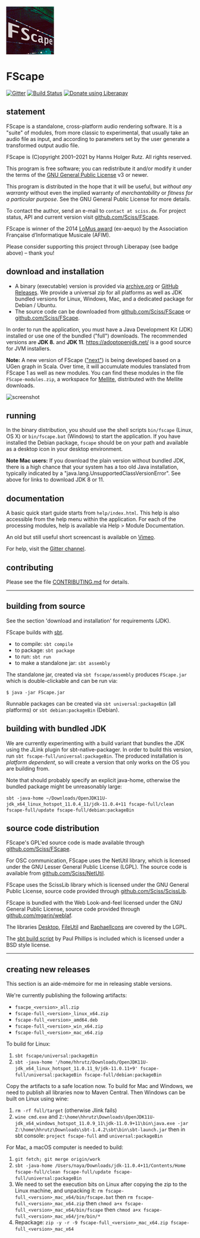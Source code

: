 ![icon](icons/application.png)

# FScape

[![Gitter](https://badges.gitter.im/Join%20Chat.svg)](https://gitter.im/Sciss/FScape?utm_source=badge&utm_medium=badge&utm_campaign=pr-badge&utm_content=badge)
[![Build Status](https://github.com/Sciss/FScape/workflows/Scala%20CI/badge.svg?branch=main)](https://github.com/Sciss/FScape/actions?query=workflow%3A%22Scala+CI%22)
<a href="https://liberapay.com/sciss/donate"><img alt="Donate using Liberapay" src="https://liberapay.com/assets/widgets/donate.svg" height="24"></a>

## statement

FScape is a standalone, cross-platform audio rendering software. It is a "suite" of modules, from more classic
to experimental, that usually take an audio file as input, and according to parameters set by the user generate
a transformed output audio file.

FScape is (C)opyright 2001&ndash;2021 by Hanns Holger Rutz. All rights reserved.

This program is free software; you can redistribute it and/or modify it under the terms of 
the [GNU General Public License](https://github.com/Sciss/FScape/blob/main/LICENSE) v3 or newer.

This program is distributed in the hope that it will be useful, but _without any warranty_ without even the implied
warranty of _merchantability_ or _fitness for a particular purpose_. See the GNU General Public License for more details.

To contact the author, send an e-mail to `contact at sciss.de`. For project status, API and current version
visit [github.com/Sciss/FScape](http://github.com/Sciss/FScape).

FScape is winner of the 2014 [LoMus award](http://concours.afim-asso.org/) (ex-aequo) by the Association
Française d’Informatique Musicale (AFIM).

Please consider supporting this project through Liberapay (see badge above) – thank you!

## download and installation

- A binary (executable) version is provided via [archive.org](https://archive.org/details/FScape) or
  [GitHub Releases](https://github.com/Sciss/FScape/releases/latest).
  We provide a universal zip for all platforms as well as JDK bundled versions for Linux, Windows, Mac,
  and a dedicated package for Debian / Ubuntu.
- The source code can be downloaded from [github.com/Sciss/FScape](https://github.com/Sciss/FScape) or 
  [github.com/Sciss/FScape](http://github.com/Sciss/FScape).

In order to run the application, you must have a Java Development Kit (JDK) installed or use one of the bundled 
("full") downloads. The recommended versions are __JDK 8.__ and __JDK 11__. https://adoptopenjdk.net/ is a good 
source for JVM installers.

__Note:__ A new version of FScape (["next"](https://github.com/Sciss/FScape-next)) is being developed based on a 
UGen graph in Scala. Over time, it will
accumulate modules translated from FScape 1 as well as new modules. You can find these modules in the file
`FScape-modules.zip`, a workspace for [Mellite](https://sciss.de/mellite), distributed with the Mellite downloads.

<img src="screenshot.png" alt="screenshot" width="648" height="363"/>

## running

In the binary distribution, you should use the shell scripts `bin/fscape` (Linux, OS X) or `bin/fscape.bat` (Windows)
to start the application. If you have installed the Debian package, `fscape` should be on your path and available as a
desktop icon in your desktop environment.

__Note Mac users:__ If you download the plain version without bundled JDK, there is a high chance that your system 
has a too old Java installation, typically indicated by a "java.lang.UnsupportedClassVersionError". See above for 
links to download JDK 8 or 11.

## documentation

A basic quick start guide starts from `help/index.html`. This help is also accessible from the help menu within the
application. For each of the processing modules, help is available via Help &gt; Module Documentation.

An old but still useful short screencast is available on [Vimeo](https://vimeo.com/26509124).

For help, visit the [Gitter channel](https://gitter.im/Sciss/FScape).

## contributing

Please see the file [CONTRIBUTING.md](CONTRIBUTING.md) for details.

--------

## building from source

See the section 'download and installation' for requirements (JDK).

FScape builds with [sbt](http://www.scala-sbt.org/).

 - to compile: `sbt compile`
 - to package: `sbt package`
 - to run: `sbt run`
 - to make a standalone jar: `sbt assembly`

The standalone jar, created via `sbt fscape/assembly` produces `FScape.jar` which is double-clickable and can be 
run via:

    $ java -jar FScape.jar

Runnable packages can be created via `sbt universal:packageBin` (all platforms) or `sbt debian:packageBin` 
(Debian).

## building with bundled JDK

We are currently experimenting with a build variant that bundles the JDK using the JLink plugin for sbt-native-packager.
In order to build this version, run `sbt fscape-full/universal:packageBin`.
The produced installation is _platform dependent_, so will create a version that only works on the OS you are 
building from.

Note that should probably specify an explicit java-home, otherwise the bundled package might be unreasonably large:

    sbt -java-home ~/Downloads/OpenJDK11U-jdk_x64_linux_hotspot_11.0.4_11/jdk-11.0.4+11 fscape-full/clean fscape-full/update fscape-full/debian:packageBin

## source code distribution

FScape's GPL'ed source code is made available through [github.com/Sciss/FScape](http://github.com/Sciss/FScape).

For OSC communication, FScape uses the NetUtil library, which is licensed under the GNU Lesser General Public
License (LGPL). The source code is available from [github.com/Sciss/NetUtil](https://github.com/Sciss/NetUtil).

FScape uses the ScissLib library which is licensed under the GNU General Public License, source code provided
through [github.com/Sciss/ScissLib](https://github.com/Sciss/ScissLib).


FScape is bundled with the Web Look-and-feel licensed under the GNU General Public License, source code provided
through [github.com/mgarin/weblaf](https://github.com/mgarin/weblaf).

The libraries [Desktop](https://github.com/Sciss/Desktop), [FileUtil](https://github.com/Sciss/FileUtil)
and [RaphaelIcons](https://github.com/Sciss/RaphaelIcons) are covered by the LGPL.

The [sbt build script](https://github.com/paulp/sbt-extras) by Paul Phillips is included which is licensed under
a BSD style license.

---------

## creating new releases

This section is an aide-mémoire for me in releasing stable versions.

We're currently publishing the following artifacts:

 - `fsacpe_<version>_all.zip`
 - `fscape-full_<version>_linux_x64.zip`
 - `fscape-full_<version>_amd64.deb`
 - `fscape-full_<version>_win_x64.zip`
 - `fscape-full_<version>_mac_x64.zip`

To build for Linux:

 1. `sbt fscape/universal:packageBin`
 2. `sbt -java-home '/home/hhrutz/Downloads/OpenJDK11U-jdk_x64_linux_hotspot_11.0.11_9/jdk-11.0.11+9' fscape-full/universal:packageBin fscape-full/debian:packageBin`
 
Copy the artifacts to a safe location now.
To build for Mac and Windows, we need to publish all libraries now to Maven Central.
Then Windows can be built on Linux using wine:
 
 1. `rm -rf full/target` (otherwise Jlink fails)
 2. `wine cmd.exe` and
 `Z:\home\hhrutz\Downloads\OpenJDK11U-jdk_x64_windows_hotspot_11.0.9_11\jdk-11.0.9+11\bin\java.exe -jar Z:\home\hhrutz\Downloads\sbt-1.4.2\sbt\bin\sbt-launch.jar` then in sbt console:
 `project fscape-full` and `universal:packageBin`
 
For Mac, a macOS computer is needed to build:

 1. `git fetch; git merge origin/work`
 2. `sbt -java-home /Users/naya/Downloads/jdk-11.0.4+11/Contents/Home fscape-full/clean fscape-full/update fscape-full/universal:packageBin`
 3. We need to set the execution bits on Linux after copying the zip to the Linux machine, and unpacking it:
 `rm fscape-full_<version>_mac_x64/bin/fscape.bat` then
 `rm fscape-full_<version>_mac_x64.zip` then
 `chmod a+x fscape-full_<version>_mac_x64/bin/fscape` then
 `chmod a+x fscape-full_<version>_mac_x64/jre/bin/*`
 4. Repackage: `zip -y -r -9 fscape-full_<version>_mac_x64.zip fscape-full_<version>_mac_x64`

